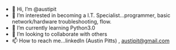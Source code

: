 - 👋 Hi, I’m @austipit
- 👀 I’m interested in becoming a I.T. Specialist...programmer, basic network/hardware troubleshooting, flow.
- 🌱 I’m currently learning Python3.0
- 💞️ I’m looking to collaborate with others
- 📫 How to reach me...linkedIn (Austin Pitts) , austipit@gmail.com
<!---
austipit/austipit is a ✨ special ✨ repository because its `README.md` (this file) appears on your GitHub profile.
You can click the Preview link to take a look at your changes.
--->
